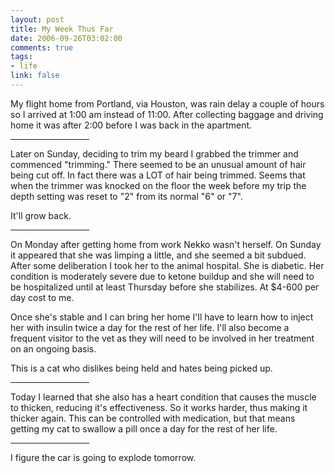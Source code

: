 ```yaml
--- 
layout: post
title: My Week Thus Far
date: 2006-09-26T03:02:00
comments: true
tags:
- life
link: false
---
```

My flight home from Portland, via Houston, was rain delay a couple of hours so I arrived at 1:00 am instead of 11:00. After collecting baggage and driving home it was after 2:00 before I was back in the apartment.

<hr width="25%">

Later on Sunday, deciding to trim my beard I grabbed the trimmer and commenced "trimming." There seemed to be an unusual amount of hair being cut off. In fact there was a LOT of hair being trimmed. Seems that when the trimmer was knocked on the floor the week before my trip the depth setting was reset to "2" from its normal "6" or "7".

It'll grow back.

<hr width="25%">

On Monday after getting home from work Nekko wasn't herself. On Sunday it appeared that she was limping a little, and she seemed a bit subdued. After some deliberation I took her to the animal hospital. She is diabetic. Her condition is moderately severe due to ketone buildup and she will need to be hospitalized until at least Thursday before she stabilizes. At $4-600 per day cost to me.

Once she's stable and I can bring her home I'll have to learn how to inject her with insulin twice a day for the rest of her life. I'll also become a frequent visitor to the vet as they will need to be involved in her treatment on an ongoing basis.

This is a cat who dislikes being held and hates being picked up.

<hr width="25%">

Today I learned that she also has a heart condition that causes the muscle to thicken, reducing it's effectiveness. So it works harder, thus making it thicker again. This can be controlled with medication, but that means getting my cat to swallow a pill once a day for the rest of her life.

<hr width="25%">

I figure the car is going to explode tomorrow.
